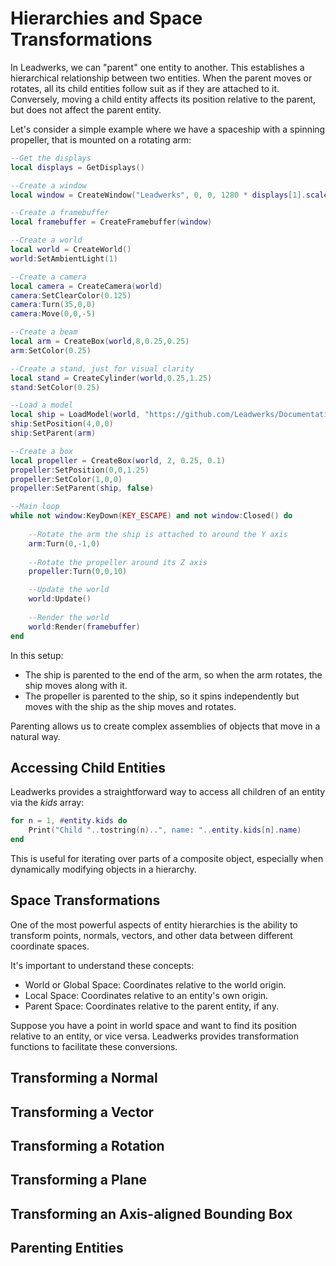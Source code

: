 # Hierarchies and Space Transformations

In Leadwerks, we can "parent" one entity to another. This establishes a hierarchical relationship between two entities. When the parent moves or rotates, all its child entities follow suit as if they are attached to it. Conversely, moving a child entity affects its position relative to the parent, but does not affect the parent entity.

Let's consider a simple example where we have a spaceship with a spinning propeller, that is mounted on a rotating arm:

```lua
--Get the displays
local displays = GetDisplays()

--Create a window
local window = CreateWindow("Leadwerks", 0, 0, 1280 * displays[1].scale, 720 * displays[1].scale, displays[1], WINDOW_TITLEBAR | WINDOW_CENTER)

--Create a framebuffer
local framebuffer = CreateFramebuffer(window)

--Create a world
local world = CreateWorld()
world:SetAmbientLight(1)

--Create a camera
local camera = CreateCamera(world)
camera:SetClearColor(0.125)
camera:Turn(35,0,0)
camera:Move(0,0,-5)

--Create a beam
local arm = CreateBox(world,8,0.25,0.25)
arm:SetColor(0.25)

--Create a stand, just for visual clarity
local stand = CreateCylinder(world,0.25,1.25)
stand:SetColor(0.25)

--Load a model
local ship = LoadModel(world, "https://github.com/Leadwerks/Documentation/raw/refs/heads/master/Assets/Models/Spaceship/spaceship.mdl")
ship:SetPosition(4,0,0)
ship:SetParent(arm)

--Create a box
local propeller = CreateBox(world, 2, 0.25, 0.1)
propeller:SetPosition(0,0,1.25)
propeller:SetColor(1,0,0)
propeller:SetParent(ship, false)

--Main loop
while not window:KeyDown(KEY_ESCAPE) and not window:Closed() do
	
	--Rotate the arm the ship is attached to around the Y axis
	arm:Turn(0,-1,0)
	
	--Rotate the propeller around its Z axis
	propeller:Turn(0,0,10)

    --Update the world
    world:Update()
	
    --Render the world
    world:Render(framebuffer)
end
```

In this setup:

- The ship is parented to the end of the arm, so when the arm rotates, the ship moves along with it.
- The propeller is parented to the ship, so it spins independently but moves with the ship as the ship moves and rotates.

Parenting allows us to create complex assemblies of objects that move in a natural way.

## Accessing Child Entities

Leadwerks provides a straightforward way to access all children of an entity via the _kids_ array:

```lua
for n = 1, #entity.kids do
	Print("Child "..tostring(n)..", name: "..entity.kids[n].name)
end
```

This is useful for iterating over parts of a composite object, especially when dynamically modifying objects in a hierarchy.

## Space Transformations

One of the most powerful aspects of entity hierarchies is the ability to transform points, normals, vectors, and other data between different coordinate spaces.

It's important to understand these concepts:

- World or Global Space: Coordinates relative to the world origin.
- Local Space: Coordinates relative to an entity's own origin.
- Parent Space: Coordinates relative to the parent entity, if any.

Suppose you have a point in world space and want to find its position relative to an entity, or vice versa. Leadwerks provides transformation functions to facilitate these conversions.

## Transforming a Normal


## Transforming a Vector


## Transforming a Rotation


## Transforming a Plane


## Transforming an Axis-aligned Bounding Box


## Parenting Entities

